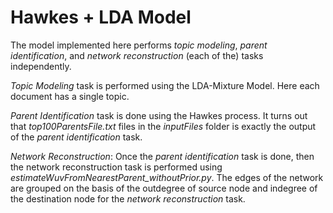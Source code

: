 # Hawkes + LDA Model

The model implemented here performs *topic modeling*, *parent identification*, and *network reconstruction* (each of the) tasks independently.

*Topic Modeling* task is performed using the LDA-Mixture Model. Here each document has a single topic.

*Parent Identification* task is done using the Hawkes process. It turns out that *top100ParentsFile.txt* files in the *inputFiles* folder is exactly the output of the *parent identification* task. 


*Network Reconstruction*: Once the *parent identification* task is done, then the network reconstruction task is performed using *estimateWuvFromNearestParent_withoutPrior.py*. The edges of the network are grouped on the basis of the outdegree of source node and indegree of the destination node for the *network reconstruction* task.